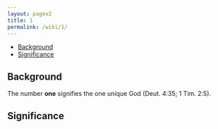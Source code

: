 ```yaml
---
layout: pagev2
title: 1
permalink: /wiki/1/
---
```

- [Background](#background)
- [Significance](#significance)

## Background

The number **one** signifies the one unique God (Deut. 4:35; 1 Tim. 2:5).

## Significance
